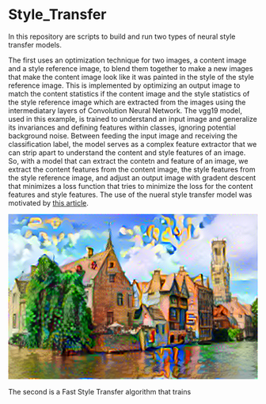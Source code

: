 # Style_Transfer


In this repository are scripts to build and run two types of neural style transfer models. 

The first uses an optimization technique for two images, a content image and a style reference image, to blend them together to make a new images that make the content image look like it was painted in the style of the style reference image. This is implemented by optimizing an output image to match the content statistics if the content image and the style statistics of the style reference image which are extracted from the images using the intermediatary layers of Convolution Neural Network. The vgg19 model, used in this example, is trained to understand an input image and generalize its invariances and defining features within classes, ignoring potential background noise. Between feeding the input image and receiving the classification label, the model serves as a complex feature extractor that we can strip apart to understand the content and style features of an image. So, with a model that can extract the contetn and feature of an image, we extract the content features from the content image, the style features from the style reference image, and adjust an output image with gradent descent that minimizes a loss function that tries to minimize the loss for the content features and style features. The use of the nueral style transfer model was motivated by [this article](https://www.tensorflow.org/tutorials/generative/style_transfer).

![](Style_Transfer_Individual/finished_transfers/castle+stardew.png)

The second is a Fast Style Transfer algorithm that trains


